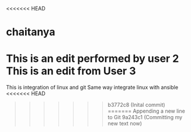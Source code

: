 <<<<<<< HEAD
# chaitanya
This is an edit performed by user 2
This is an edit from User 3
=======
This is integration of linux and git
Same way integrate linux with ansible
<<<<<<< HEAD
>>>>>>> b3772c8 (Inital commit)
=======
Appending a new line to Git
>>>>>>> 9a243c1 (Committing my new text now)
